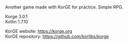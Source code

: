 Another game made with KorGE for practice. Simple RPG.

Korge 3.0.1</br>
Kotlin 1.7.10

KorGE website: https://korge.org</br>
KorGE repository: https://github.com/korlibs/korge
